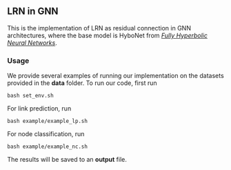 ## LRN in GNN
This is the implementation of LRN as residual connection in GNN architectures, where the base model is HyboNet from [*Fully Hyperbolic Neural Networks*](https://arxiv.org/abs/2105.14686).

### Usage
We provide several examples of running our implementation on the datasets provided in the **data** folder. To run our code, first run 
```
bash set_env.sh
```
For link prediction, run
```
bash example/example_lp.sh
```
For node classification, run
```
bash example/example_nc.sh
```
The results will be saved to an **output** file. 